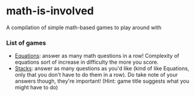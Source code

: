 # math-is-involved
A compilation of simple math-based games to play around with

### List of games
- [Equations](equations): answer as many math questions in a row! Complexity of equations sort of increase in difficulty the more you score.
- [Stacks](stacks): answer as many questions as you'd like (kind of like Equations, only that you don't have to do them in a row). Do take note of your answers though, they're important! (Hint: game title suggests what you might have to do)